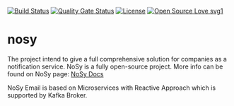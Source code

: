 [![Build Status](https://travis-ci.com/notification-system/nosy-email.svg?branch=master)](https://travis-ci.org/notification-system/nosy-email)
[![Quality Gate Status](https://sonarcloud.io/api/project_badges/measure?project=com.nosy.admin%3Anosy-admin&metric=alert_status)](https://sonarcloud.io/dashboard?id=com.nosy.admin%3Anosy-admin)
[![License](https://img.shields.io/badge/License-Apache%202.0-blue.svg)](https://opensource.org/licenses/Apache-2.0)
[![Open Source Love svg1](https://badges.frapsoft.com/os/v1/open-source.svg?v=103)](https://github.com/ellerbrock/open-source-badges/)


# nosy
The project intend to give a full comprehensive solution for companies as a notification service. NoSy is a fully open-source project. More info can be found on NoSy page: 
<a href="https://docs.nosy.tech" rel="nofollow">NoSy Docs</a>



NoSy Email is based on Microservices with Reactive Approach which is supported by Kafka Broker.

